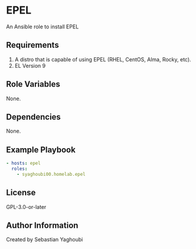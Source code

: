 # EPEL

An Ansible role to install EPEL

## Requirements

1. A distro that is capable of using EPEL (RHEL, CentOS, Alma, Rocky, etc).
2. EL Version 9

## Role Variables

None.

## Dependencies

None.

## Example Playbook

```yaml
- hosts: epel
  roles:
    - syaghoubi00.homelab.epel
```

## License

GPL-3.0-or-later

## Author Information

Created by Sebastian Yaghoubi
